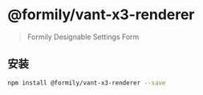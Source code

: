 # @formily/vant-x3-renderer

> Formily Designable Settings Form

## 安装

```bash
npm install @formily/vant-x3-renderer --save
```
